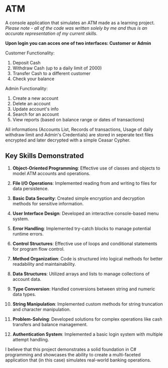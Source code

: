 # ATM
A console application that simulates an ATM made as a learning project.
<br><i>Please note - all of the code was written solely by me and thus is an accurate representation of my current skills.</i>

**Upon login you can acces one of two interfaces: Customer or Admin**

Customer Functionality:

1. Deposit Cash
2. Withdraw Cash (up to a daily limit of 2000)
3. Transfer Cash to a different customer
4. Check your balance

Admin Functionality:
1. Create a new account
2. Delete an account
3. Update account's info
4. Search for an account
5. View reports (based on balance range or dates of transactions)


All informations (Accounts List, Records of transactions, Usage of daily withdraw limit and Admin's Credentials) are stored in seperate text files encrypted and later decrypted with a simple Ceasar Cypher.


## Key Skills Demonstrated

1. **Object-Oriented Programming**: Effective use of classes and objects to model ATM accounts and operations.

2. **File I/O Operations**: Implemented reading from and writing to files for data persistence.

3. **Basic Data Security**: Created simple encryption and decryption methods for sensitive information.

4. **User Interface Design**: Developed an interactive console-based menu system.

5. **Error Handling**: Implemented try-catch blocks to manage potential runtime errors.

6. **Control Structures**: Effective use of loops and conditional statements for program flow control.

7. **Method Organization**: Code is structured into logical methods for better readability and maintainability.

8. **Data Structures**: Utilized arrays and lists to manage collections of account data.

9. **Type Conversion**: Handled conversions between string and numeric data types.

10. **String Manipulation**: Implemented custom methods for string truncation and character manipulation.

11. **Problem-Solving**: Developed solutions for complex operations like cash transfers and balance management.

12. **Authentication System**: Implemented a basic login system with multiple attempt handling.

I believe that this project demonstrates a solid foundation in C# programming and showcases the ability to create a multi-faceted application that (in this case) simulates real-world banking operations.
